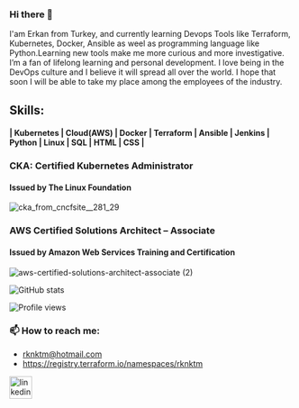 ### Hi there 👋
I'am Erkan from Turkey, and currently learning Devops Tools like Terraform, Kubernetes, Docker, Ansible as weel as  programming language like Python.Learning new tools make me more curious and more investigative. I’m a fan of lifelong learning and personal development. I love being in the DevOps culture and I believe it will spread all over the world. I hope that soon I will be able to take my place among the employees of the industry.

## Skills: 
#### | Kubernetes | Cloud(AWS) | Docker | Terraform | Ansible | Jenkins | Python | Linux | SQL | HTML | CSS |

### CKA: Certified Kubernetes Administrator
#### Issued by The Linux Foundation

![cka_from_cncfsite__281_29](https://user-images.githubusercontent.com/93790536/206297745-43225533-dd6c-456e-80cb-eac05d27c3d3.png)


### AWS Certified Solutions Architect – Associate
#### Issued by Amazon Web Services Training and Certification

![aws-certified-solutions-architect-associate (2)](https://user-images.githubusercontent.com/93790536/184683869-1e00194e-082c-4771-ad16-1bc0a210eaae.png)



  


![GitHub stats](https://github-readme-stats.vercel.app/api?username=rknktm&show_icons=true)  

![Profile views](https://gpvc.arturio.dev/rknktm)  
### 📫 How to reach me: 
- rknktm@hotmail.com 
- https://registry.terraform.io/namespaces/rknktm


[<img src='https://cdn.jsdelivr.net/npm/simple-icons@3.0.1/icons/linkedin.svg' alt='linkedin' height='40'>](https://www.linkedin.com/in/rknktm/)

